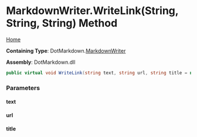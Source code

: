 <a name="_top"></a>

# MarkdownWriter\.WriteLink\(String, String, String\) Method

[Home](../../../README.md#_top)

**Containing Type**: DotMarkdown\.[MarkdownWriter](../README.md#_top)

**Assembly**: DotMarkdown\.dll

```csharp
public virtual void WriteLink(string text, string url, string title = null)
```

### Parameters

#### text

#### url

#### title

